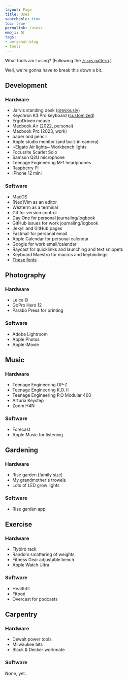```yaml
---
layout: Page
title: Uses
searchable: true
toc: true
permalink: /uses/
emoji: 🛠️
tags:
- personal-blog
- tools
---
```


What tools am I using? (Following the [`/uses` pattern](https://uses.tech).)

Well, we're gonna have to break this down a bit.

## Development

### Hardware
- Jarvis standing desk ([previously](/blog/working))
- Keychron K3 Pro keyboard ([customized](https://www.joshbeckman.org/blog/shopify-keychron-k3-pro))
- ErgoDriven mouse
- Macbook Air (2022, personal)
- Macbook Pro (2023, work)
- paper and pencil
- Apple studio monitor (and built-in camera)
- ~Elgato Air lights~ Workbench lights
- Focusrite Scarlet Solo
- Samson Q2U microphone
- Teenage Engineering M-1 headphones
- Raspberry Pi
- iPhone 12 mini

### Software
- MacOS
- [Neo]Vim as an editor
- Wezterm as a terminal
- Git for version control
- Day One for personal journaling/logbook
- GitHub issues for work journaling/logbook
- Jekyll and GitHub pages
- Fastmail for personal email
- Apple Calendar for personal calendar
- Google for work email/calendar
- Raycast for quicklinks and launching and text snippets
- Keyboard Maestro for macros and keybindings
- [These fonts](https://www.joshbeckman.org/blog/my-favorite-fonts)

## Photography

### Hardware
- Leica Q
- GoPro Hero 12
- Parabo Press for printing

### Software
- Adobe Lightroom
- Apple Photos
- Apple iMovie

## Music

### Hardware
- Teenage Engineering OP-Z
- Teenage Engineering K.O. II
- Teenage Engineering P.O Modular 400
- Arturia Keystep
- Zoom H4N

### Software
- Forecast
- Apple Music for listening

## Gardening

### Hardware
- Rise garden (family size)
- My grandmother's trowels
- Lots of LED grow lights

### Software
- Rise garden app

## Exercise

### Hardware
- Flybird rack
- Random smattering of weights
- Fitness Gear adjustable bench
- Apple Watch Ultra

### Software
- Healthfit
- Fitbod
- Overcast for podcasts

## Carpentry

### Hardware
- Dewalt power tools
- Milwaukee bits
- Black & Decker workmate

### Software
None, yet.
